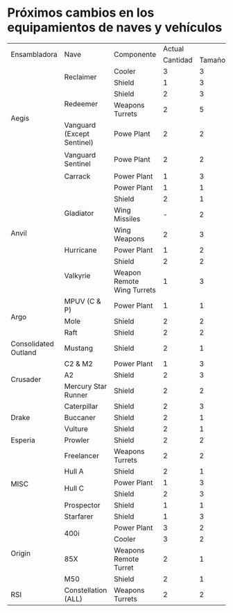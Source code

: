 # Próximos cambios en los equipamientos de naves y vehículos

<div class="ritz grid-container">
  <table cellspacing="0" cellpadding="0">
    <tbody>
      <tr style="height: 20px">
        <td class="s0 bTop bLeft" rowspan="2">Ensambladora</td>
        <td class="s0 bTop" rowspan="2">Nave</td>
        <td class="s0 bTop" rowspan="2">Componente</td>
        <td class="s1 bTop" colspan="2">Actual</td>
        <td class="s2 bTop" colspan="2">Nuevo</td>
      </tr>
      <tr style="height: 20px">
        <td class="s3">Cantidad</td>
        <td class="s0">Tamaño</td>
        <td class="s3">Cantidad</td>
        <td class="s4">Tamaño</td>
      </tr>
      <tr style="height: 20px">
        <td class="s5 bLeft" rowspan="7">Aegis</td>
        <td class="s1" rowspan="2">Reclaimer</td>
        <td class="s6">Cooler</td>
        <td class="s7">3</td>
        <td class="s6">3</td>
        <td class="s7">1</td>
        <td class="s8">4</td>
      </tr>
      <tr style="height: 20px">
        <td class="s1">Shield</td>
        <td class="s9">1</td>
        <td class="s1">3</td>
        <td class="s9">1</td>
        <td class="s2">4</td>
      </tr>
      <tr style="height: 20px">
        <td class="s1" rowspan="2">Redeemer</td>
        <td class="s6">Shield</td>
        <td class="s7">2</td>
        <td class="s6">3</td>
        <td class="s7">6</td>
        <td class="s8">2</td>
      </tr>
      <tr style="height: 20px">
        <td class="s1">Weapons Turrets</td>
        <td class="s9">2</td>
        <td class="s1">5</td>
        <td class="s9">2</td>
        <td class="s2">4</td>
      </tr>
      <tr style="height: 20px">
        <td class="s1">Vanguard (Except Sentinel)</td>
        <td class="s1">Powe Plant</td>
        <td class="s9">2</td>
        <td class="s1">2</td>
        <td class="s9">1</td>
        <td class="s2">2</td>
      </tr>
      <tr style="height: 20px">
        <td class="s5" rowspan="2">Vanguard Sentinel</td>
        <td class="s5" rowspan="2">Powe Plant</td>
        <td class="s10" rowspan="2">2</td>
        <td class="s5" rowspan="2">2</td>
        <td class="s7">1</td>
        <td class="s8">2</td>
      </tr>
      <tr style="height: 20px">
        <td class="s10">1</td>
        <td class="s11">1</td>
      </tr>
      <tr style="height: 20px">
        <td class="s5 bLeft" rowspan="8">Anvil</td>
        <td class="s1">Carrack</td>
        <td class="s1">Power Plant</td>
        <td class="s9">1</td>
        <td class="s1">3</td>
        <td class="s9">2</td>
        <td class="s2">3</td>
      </tr>
      <tr style="height: 20px">
        <td class="s1" rowspan="4">Gladiator</td>
        <td class="s6">Power Plant</td>
        <td class="s7">1</td>
        <td class="s6">1</td>
        <td class="s7">1</td>
        <td class="s8">2</td>
      </tr>
      <tr style="height: 20px">
        <td class="s6">Shield</td>
        <td class="s7">2</td>
        <td class="s6">1</td>
        <td class="s7">1</td>
        <td class="s8">2</td>
      </tr>
      <tr style="height: 20px">
        <td class="s6">Wing Missiles</td>
        <td class="s7">-</td>
        <td class="s6">2</td>
        <td class="s7">-</td>
        <td class="s8">4</td>
      </tr>
      <tr style="height: 20px">
        <td class="s1">Wing Weapons</td>
        <td class="s9">2</td>
        <td class="s1">3</td>
        <td class="s9">2</td>
        <td class="s2">4</td>
      </tr>
      <tr style="height: 20px">
        <td class="s1">Hurricane</td>
        <td class="s1">Power Plant</td>
        <td class="s9">1</td>
        <td class="s1">2</td>
        <td class="s9">2</td>
        <td class="s2">1</td>
      </tr>
      <tr style="height: 20px">
        <td class="s5" rowspan="2">Valkyrie</td>
        <td class="s6">Shield</td>
        <td class="s7">2</td>
        <td class="s6">2</td>
        <td class="s7">4</td>
        <td class="s8">2</td>
      </tr>
      <tr style="height: 20px">
        <td class="s5">Weapon Remote Wing Turrets</td>
        <td class="s10">1</td>
        <td class="s5">3</td>
        <td class="s10">1</td>
        <td class="s11">4</td>
      </tr>
      <tr style="height: 20px">
        <td class="s5 bLeft" rowspan="3">Argo</td>
        <td class="s1">MPUV (C &amp; P)</td>
        <td class="s1">Power Plant</td>
        <td class="s9">1</td>
        <td class="s1">1</td>
        <td class="s9">1</td>
        <td class="s2">0</td>
      </tr>
      <tr style="height: 20px">
        <td class="s1">Mole</td>
        <td class="s1">Shield</td>
        <td class="s9">2</td>
        <td class="s1">2</td>
        <td class="s9">1</td>
        <td class="s2">3</td>
      </tr>
      <tr style="height: 20px">
        <td class="s5">Raft</td>
        <td class="s5">Shield</td>
        <td class="s10">2</td>
        <td class="s5">2</td>
        <td class="s10">3</td>
        <td class="s11">2</td>
      </tr>
      <tr style="height: 20px">
        <td class="s5 bLeft">Consolidated Outland</td>
        <td class="s5">Mustang</td>
        <td class="s5">Shield</td>
        <td class="s10">2</td>
        <td class="s5">1</td>
        <td class="s10">1</td>
        <td class="s11">1</td>
      </tr>
      <tr style="height: 20px">
        <td class="s5 bLeft" rowspan="3">Crusader</td>
        <td class="s1">C2 &amp; M2</td>
        <td class="s1">Power Plant</td>
        <td class="s9">1</td>
        <td class="s1">3</td>
        <td class="s9">2</td>
        <td class="s2">3</td>
      </tr>
      <tr style="height: 20px">
        <td class="s1">A2</td>
        <td class="s1">Shield</td>
        <td class="s9">2</td>
        <td class="s1">3</td>
        <td class="s9">3</td>
        <td class="s2">3</td>
      </tr>
      <tr style="height: 20px">
        <td class="s5">Mercury Star Runner</td>
        <td class="s5">Shield</td>
        <td class="s10">2</td>
        <td class="s5">2</td>
        <td class="s10">1</td>
        <td class="s11">3</td>
      </tr>
      <tr style="height: 20px">
        <td class="s5 bLeft" rowspan="3">Drake</td>
        <td class="s1">Caterpillar</td>
        <td class="s1">Shield</td>
        <td class="s9">2</td>
        <td class="s1">3</td>
        <td class="s9">3</td>
        <td class="s2">3</td>
      </tr>
      <tr style="height: 20px">
        <td class="s1">Buccaner</td>
        <td class="s1">Shield</td>
        <td class="s9">2</td>
        <td class="s1">1</td>
        <td class="s9">1</td>
        <td class="s2">1</td>
      </tr>
      <tr style="height: 20px">
        <td class="s5">Vulture</td>
        <td class="s5">Shield</td>
        <td class="s10">2</td>
        <td class="s5">1</td>
        <td class="s10">3</td>
        <td class="s11">1</td>
      </tr>
      <tr style="height: 20px">
        <td class="s5 bLeft">Esperia</td>
        <td class="s5">Prowler</td>
        <td class="s5">Shield</td>
        <td class="s10">2</td>
        <td class="s5">2</td>
        <td class="s10">4</td>
        <td class="s11">2</td>
      </tr>
      <tr style="height: 20px">
        <td class="s5 bLeft" rowspan="6">MISC</td>
        <td class="s1">Freelancer</td>
        <td class="s1">Weapons Turrets</td>
        <td class="s9">2</td>
        <td class="s1">2</td>
        <td class="s9">2</td>
        <td class="s2">3</td>
      </tr>
      <tr style="height: 20px">
        <td class="s1">Hull A</td>
        <td class="s1">Shield</td>
        <td class="s9">2</td>
        <td class="s1">1</td>
        <td class="s9">1</td>
        <td class="s2">2</td>
      </tr>
      <tr style="height: 20px">
        <td class="s1" rowspan="2">Hull C</td>
        <td class="s6">Power Plant</td>
        <td class="s7">1</td>
        <td class="s6">3</td>
        <td class="s7">2</td>
        <td class="s8">3</td>
      </tr>
      <tr style="height: 20px">
        <td class="s1">Shield</td>
        <td class="s9">2</td>
        <td class="s1">3</td>
        <td class="s9">4</td>
        <td class="s2">3</td>
      </tr>
      <tr style="height: 20px">
        <td class="s1">Prospector</td>
        <td class="s1">Shield</td>
        <td class="s9">1</td>
        <td class="s1">1</td>
        <td class="s9">3</td>
        <td class="s2">1</td>
      </tr>
      <tr style="height: 20px">
        <td class="s5">Starfarer</td>
        <td class="s5">Shield</td>
        <td class="s10">1</td>
        <td class="s5">3</td>
        <td class="s10">3</td>
        <td class="s11">3</td>
      </tr>
      <tr style="height: 20px">
        <td class="s5 bLeft" rowspan="4">Origin</td>
        <td class="s1" rowspan="2">400i</td>
        <td class="s6">Power Plant</td>
        <td class="s7">3</td>
        <td class="s6">2</td>
        <td class="s7">1</td>
        <td class="s8">2</td>
      </tr>
      <tr style="height: 20px">
        <td class="s1">Cooler</td>
        <td class="s9">3</td>
        <td class="s1">2</td>
        <td class="s9">1</td>
        <td class="s2">2</td>
      </tr>
      <tr style="height: 20px">
        <td class="s1">85X</td>
        <td class="s1">Weapons Remote Turret</td>
        <td class="s9">2</td>
        <td class="s1">1</td>
        <td class="s9">2</td>
        <td class="s2">2</td>
      </tr>
      <tr style="height: 20px">
        <td class="s5">M50</td>
        <td class="s5">Shield</td>
        <td class="s10">2</td>
        <td class="s5">1</td>
        <td class="s10">1</td>
        <td class="s11">1</td>
      </tr>
      <tr style="height: 20px">
        <td class="s0 bLeft">RSI</td>
        <td class="s0">Constellation (ALL)</td>
        <td class="s0">Weapons Turrets</td>
        <td class="s3">2</td>
        <td class="s0">2</td>
        <td class="s3">2</td>
        <td class="s4">3</td>
      </tr>
    </tbody>
  </table>
</div>
